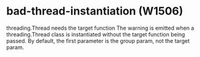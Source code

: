 # bad-thread-instantiation (W1506)

threading.Thread needs the target function The warning is emitted when a
threading.Thread class is instantiated without the target function being
passed. By default, the first parameter is the group param, not the
target param.
